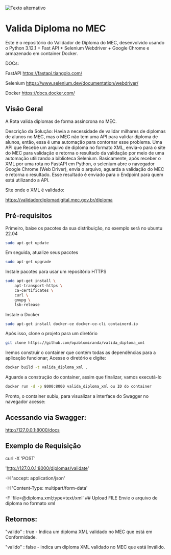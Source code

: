

![Texto alternativo](https://www.gov.br/transferegov/pt-br/noticias/noticias/arquivos-e-imagens/mec.png/@@images/image.png)

# Valida Diploma no MEC

Este é o repositório do Validador de Diploma do MEC, desenvolvido usando o Python 3.12.1 + Fast API + Selenium Webdriver + Google Chrome e armazenado em container Docker.

DOCs: 

FastAPI
https://fastapi.tiangolo.com/

Selenium
https://www.selenium.dev/documentation/webdriver/

Docker
https://docs.docker.com/



## Visão Geral

A Rota valida diplomas de forma assíncrona no MEC.

Descrição da Solução:
Havia a necessidade de validar milhares de diplomas de alunos no MEC, mas o MEC não tem uma API para validar diploma de alunos, então, essa é uma automação para contornar esse problema. Uma API que Recebe um arquivo de diploma no formato XML, envia-o para o site do MEC para validação e retorna o resultado da validação por meio de uma automação utilizando a biblioteca Selenium. Basicamente, após receber o XML por uma rota no FastAPI em Python, o selenium abre o navegador Google Chrome (Web Driver), envia o arquivo, aguarda a validação do MEC e retorna o resultado. Esse resultado é enviado para o Endpoint para quem está utilizando a API. 


Site onde o XML é validado:

https://validadordiplomadigital.mec.gov.br/diploma



## Pré-requisitos

Primeiro, baixe os pacotes da sua distribuição, no exemplo será no ubuntu 22.04

```bash
sudo apt-get update 
```

Em seguida, atualize seus pacotes

```bash
sudo apt-get upgrade
```

Instale pacotes para usar um repositório HTTPS

```bash
sudo apt-get install \
    apt-transport-https \
    ca-certificates \
    curl \
    gnupg \
    lsb-release
```


Instale o Docker

```bash
sudo apt-get install docker-ce docker-ce-cli containerd.io
```

Após isso, clone o projeto para um diretório

```bash
git clone https://github.com/opablomiranda/valida_diploma_xml
```

Iremos construir o container que contém todas as dependências para a aplicação funcionar; Acesse o diretório e digite:
```bash
docker build -t valida_diploma_xml .
```

Aguarde a construção do container, assim que finalizar, vamos executá-lo

```bash
docker run -d -p 8000:8000 valida_diploma_xml ou ID do container
```
Pronto, o container subiu, para visualizar a interface do Swagger no navegador acesse:

## Acessando via Swagger:

http://127.0.0.1:8000/docs


## Exemplo de Requisição

curl -X 'POST'

'http://127.0.0.1:8000/diplomas/validate'

-H 'accept: application/json'

-H 'Content-Type: multipart/form-data'

-F 'file=@diploma.xml;type=text/xml' ## Upload FILE Envie o arquivo de diploma no formato xml





## Retornos:

"valido" : true - Indica um diploma XML validado no MEC que está em Conformidade.

"valido" : false - indica um diploma XML validado no MEC que está Inválido.
